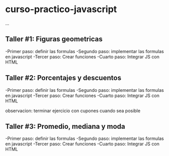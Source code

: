 # curso-practico-javascript

...

## Taller #1: Figuras geometricas
-Primer paso: definir las formulas
-Segundo paso: implementar las formulas en javascript
-Tercer paso: Crear funciones
-Cuarto paso: Integrar JS con HTML

## Taller #2: Porcentajes y descuentos
-Primer paso: definir las formulas
-Segundo paso: implementar las formulas en javascript
-Tercer paso: Crear funciones
-Cuarto paso: Integrar JS con HTML

observacion: terminar ejercicio con cupones cuando sea posible

## Taller #3: Promedio, mediana y moda
-Primer paso: definir las formulas
-Segundo paso: implementar las formulas en javascript
-Tercer paso: Crear funciones
-Cuarto paso: Integrar JS con HTML